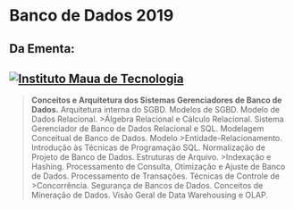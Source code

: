 # Banco de Dados 2019

## Da Ementa:
[![Instituto Maua de Tecnologia](https://i.imgur.com/5ZoBJ17.png)](https://maua.br)
---
>**Conceitos e Arquitetura dos Sistemas Gerenciadores de Banco de Dados.** Arquitetura interna do SGBD. Modelos de SGBD. Modelo de Dados Relacional. >Álgebra Relacional e Cálculo Relacional. Sistema Gerenciador de Banco de Dados Relacional e SQL. Modelagem Conceitual de Banco de Dados. Modelo >Entidade-Relacionamento. Introdução às Técnicas de Programação SQL. Normalização de Projeto de Banco de Dados. Estruturas de Arquivo. >Indexação e Hashing. Processamento de Consulta, Otimização e Ajuste de Banco de Dados. Processamento de Transações. Técnicas de Controle de >Concorrência. Segurança de Bancos de Dados. Conceitos de Mineração de Dados. Visão Geral de Data Warehousing e OLAP.
